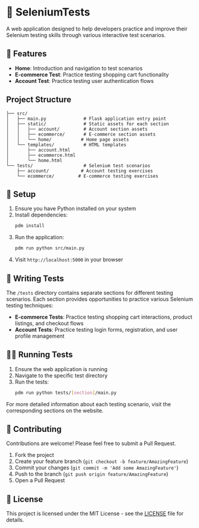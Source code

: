 # 🔬 SeleniumTests

A web application designed to help developers practice and improve their Selenium testing skills through various interactive test scenarios.

## 🔮 Features

- **Home**: Introduction and navigation to test scenarios
- **E-commerce Test**: Practice testing shopping cart functionality
- **Account Test**: Practice testing user authentication flows

## Project Structure

```
├── src/
│   ├── main.py              # Flask application entry point
│   ├── static/              # Static assets for each section
│   │   ├── account/         # Account section assets
│   │   ├── ecommerce/       # E-commerce section assets
│   │   └── home/           # Home page assets
│   └── templates/           # HTML templates
│       ├── account.html
│       ├── ecommerce.html
│       └── home.html
└── tests/                   # Selenium test scenarios
    ├── account/            # Account testing exercises
    └── ecommerce/         # E-commerce testing exercises
```

## 🧰 Setup

1. Ensure you have Python installed on your system
2. Install dependencies:
   ```bash
   pdm install
   ```
3. Run the application:
   ```bash
   pdm run python src/main.py
   ```
4. Visit `http://localhost:5000` in your browser

## 🧪 Writing Tests

The `/tests` directory contains separate sections for different testing scenarios. Each section provides opportunities to practice various Selenium testing techniques:

- **E-commerce Tests**: Practice testing shopping cart interactions, product listings, and checkout flows
- **Account Tests**: Practice testing login forms, registration, and user profile management

## 🏃‍♂️ Running Tests

1. Ensure the web application is running
2. Navigate to the specific test directory
3. Run the tests:
   ```bash
   pdm run python tests/[section]/main.py
   ```

For more detailed information about each testing scenario, visit the corresponding sections on the website.

## 🤝 Contributing 

Contributions are welcome! Please feel free to submit a Pull Request.

1. Fork the project
2. Create your feature branch (`git checkout -b feature/AmazingFeature`)
3. Commit your changes (`git commit -m 'Add some AmazingFeature'`)
4. Push to the branch (`git push origin feature/AmazingFeature`)
5. Open a Pull Request

## 📝 License 

This project is licensed under the MIT License - see the [LICENSE](./LICENSE) file for details.